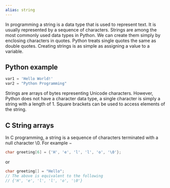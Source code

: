 ```yaml
---
alias: string
---
```


In programming a string is a data type that is used to represent text. It is usually represented by a sequence of characters. Strings are among the most commonly used data types in Python. We can create them simply by enclosing characters in quotes. Python treats single quotes the same as double quotes. Creating strings is as simple as assigning a value to a variable. 

## Python example

```python
var1 = 'Hello World!'
var2 = "Python Programming"
```

Strings are arrays of bytes representing Unicode characters. However, Python does not have a character data type, a single character is simply a string with a length of 1. Square brackets can be used to access elements of the string.

## C String arrays

In C programming, a string is a sequence of characters terminated with a null character \0. For example −
```c
char greeting[6] = {'H', 'e', 'l', 'l', 'o', '\0'};
```
or
```c
char greeting[] = "Hello";
// The above is equivalent to the following
// {'H', 'e', 'l', 'l', 'o', '\0'}
```
